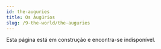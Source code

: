 ```yaml
---
id: the-auguries
title: Os Augúrios
slug: /9-the-world/the-auguries
---
```


Esta página está em construção e encontra-se indisponível.
